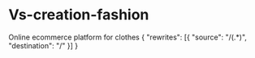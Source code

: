 # Vs-creation-fashion
Online ecommerce platform for clothes 
{ "rewrites": [{ "source": "/(.*)", "destination": "/" }] }
